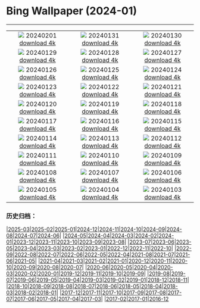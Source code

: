 # Bing Wallpaper (2024-01)
**************
| | | |
|:-:|:-:|:-:|
| ![](https://www.bing.com/th?id=OHR.ZebraMother_EN-CA5020659638_1920x1080.jpg) 20240201 [download 4k](https://www.bing.com/th?id=OHR.ZebraMother_EN-CA5020659638_UHD.jpg) | ![](https://www.bing.com/th?id=OHR.AlbaceteSpain_EN-CA6620755478_1920x1080.jpg) 20240131 [download 4k](https://www.bing.com/th?id=OHR.AlbaceteSpain_EN-CA6620755478_UHD.jpg) | ![](https://www.bing.com/th?id=OHR.GollingerFalls_EN-CA5492770721_1920x1080.jpg) 20240130 [download 4k](https://www.bing.com/th?id=OHR.GollingerFalls_EN-CA5492770721_UHD.jpg) |
| ![](https://www.bing.com/th?id=OHR.ChannelOutback_EN-CA2352335616_1920x1080.jpg) 20240129 [download 4k](https://www.bing.com/th?id=OHR.ChannelOutback_EN-CA2352335616_UHD.jpg) | ![](https://www.bing.com/th?id=OHR.WinterCarnival_EN-CA1750388118_1920x1080.jpg) 20240128 [download 4k](https://www.bing.com/th?id=OHR.WinterCarnival_EN-CA1750388118_UHD.jpg) | ![](https://www.bing.com/th?id=OHR.HawkOwl_EN-CA9957367188_1920x1080.jpg) 20240127 [download 4k](https://www.bing.com/th?id=OHR.HawkOwl_EN-CA9957367188_UHD.jpg) |
| ![](https://www.bing.com/th?id=OHR.SnowyOwlQuebec_EN-CA1326772856_1920x1080.jpg) 20240126 [download 4k](https://www.bing.com/th?id=OHR.SnowyOwlQuebec_EN-CA1326772856_UHD.jpg) | ![](https://www.bing.com/th?id=OHR.IcelandBeach_EN-CA0939804104_1920x1080.jpg) 20240125 [download 4k](https://www.bing.com/th?id=OHR.IcelandBeach_EN-CA0939804104_UHD.jpg) | ![](https://www.bing.com/th?id=OHR.MaldivesAtolls_EN-CA0649098426_1920x1080.jpg) 20240124 [download 4k](https://www.bing.com/th?id=OHR.MaldivesAtolls_EN-CA0649098426_UHD.jpg) |
| ![](https://www.bing.com/th?id=OHR.SantaCruzSunrise_EN-CA9651520074_1920x1080.jpg) 20240123 [download 4k](https://www.bing.com/th?id=OHR.SantaCruzSunrise_EN-CA9651520074_UHD.jpg) | ![](https://www.bing.com/th?id=OHR.SquirrelNetherlands_EN-CA8803161648_1920x1080.jpg) 20240122 [download 4k](https://www.bing.com/th?id=OHR.SquirrelNetherlands_EN-CA8803161648_UHD.jpg) | ![](https://www.bing.com/th?id=OHR.MacaroniPenguins_EN-CA8464340368_1920x1080.jpg) 20240121 [download 4k](https://www.bing.com/th?id=OHR.MacaroniPenguins_EN-CA8464340368_UHD.jpg) |
| ![](https://www.bing.com/th?id=OHR.PlitviceWinter_EN-CA8126471989_1920x1080.jpg) 20240120 [download 4k](https://www.bing.com/th?id=OHR.PlitviceWinter_EN-CA8126471989_UHD.jpg) | ![](https://www.bing.com/th?id=OHR.ParisBridge_EN-CA5986391133_1920x1080.jpg) 20240119 [download 4k](https://www.bing.com/th?id=OHR.ParisBridge_EN-CA5986391133_UHD.jpg) | ![](https://www.bing.com/th?id=OHR.SleepyWolf_EN-CA6144184677_1920x1080.jpg) 20240118 [download 4k](https://www.bing.com/th?id=OHR.SleepyWolf_EN-CA6144184677_UHD.jpg) |
| ![](https://www.bing.com/th?id=OHR.LakeLouise_EN-CA6262650023_1920x1080.jpg) 20240117 [download 4k](https://www.bing.com/th?id=OHR.LakeLouise_EN-CA6262650023_UHD.jpg) | ![](https://www.bing.com/th?id=OHR.AuroraBritishColumbia_EN-CA6392674959_1920x1080.jpg) 20240116 [download 4k](https://www.bing.com/th?id=OHR.AuroraBritishColumbia_EN-CA6392674959_UHD.jpg) | ![](https://www.bing.com/th?id=OHR.HokkaidoSwans_EN-CA6678796195_1920x1080.jpg) 20240115 [download 4k](https://www.bing.com/th?id=OHR.HokkaidoSwans_EN-CA6678796195_UHD.jpg) |
| ![](https://www.bing.com/th?id=OHR.HanaHighway_EN-CA7042798392_1920x1080.jpg) 20240114 [download 4k](https://www.bing.com/th?id=OHR.HanaHighway_EN-CA7042798392_UHD.jpg) | ![](https://www.bing.com/th?id=OHR.BukhansanSeoul_EN-CA7594639923_1920x1080.jpg) 20240113 [download 4k](https://www.bing.com/th?id=OHR.BukhansanSeoul_EN-CA7594639923_UHD.jpg) | ![](https://www.bing.com/th?id=OHR.LynxSnow_EN-CA9725800228_1920x1080.jpg) 20240112 [download 4k](https://www.bing.com/th?id=OHR.LynxSnow_EN-CA9725800228_UHD.jpg) |
| ![](https://www.bing.com/th?id=OHR.MilopotamosStairs_EN-CA9415025805_1920x1080.jpg) 20240111 [download 4k](https://www.bing.com/th?id=OHR.MilopotamosStairs_EN-CA9415025805_UHD.jpg) | ![](https://www.bing.com/th?id=OHR.BalloonDay_EN-CA0285762156_1920x1080.jpg) 20240110 [download 4k](https://www.bing.com/th?id=OHR.BalloonDay_EN-CA0285762156_UHD.jpg) | ![](https://www.bing.com/th?id=OHR.BerninaPass_EN-CA0858357158_1920x1080.jpg) 20240109 [download 4k](https://www.bing.com/th?id=OHR.BerninaPass_EN-CA0858357158_UHD.jpg) |
| ![](https://www.bing.com/th?id=OHR.DevilsMarbles_EN-CA8561451534_1920x1080.jpg) 20240108 [download 4k](https://www.bing.com/th?id=OHR.DevilsMarbles_EN-CA8561451534_UHD.jpg) | ![](https://www.bing.com/th?id=OHR.VermilionLakesCA_EN-CA5785272161_1920x1080.jpg) 20240107 [download 4k](https://www.bing.com/th?id=OHR.VermilionLakesCA_EN-CA5785272161_UHD.jpg) | ![](https://www.bing.com/th?id=OHR.HarbinFestival_EN-CA4930649632_1920x1080.jpg) 20240106 [download 4k](https://www.bing.com/th?id=OHR.HarbinFestival_EN-CA4930649632_UHD.jpg) |
| ![](https://www.bing.com/th?id=OHR.GoldenGateLight_EN-CA5633568958_1920x1080.jpg) 20240105 [download 4k](https://www.bing.com/th?id=OHR.GoldenGateLight_EN-CA5633568958_UHD.jpg) | ![](https://www.bing.com/th?id=OHR.BodleianCeiling_EN-CA4231401380_1920x1080.jpg) 20240104 [download 4k](https://www.bing.com/th?id=OHR.BodleianCeiling_EN-CA4231401380_UHD.jpg) | ![](https://www.bing.com/th?id=OHR.BhutanSolstice_EN-CA3332703739_1920x1080.jpg) 20240103 [download 4k](https://www.bing.com/th?id=OHR.BhutanSolstice_EN-CA3332703739_UHD.jpg) |

### 历史归档：

|[2025-03](/../2025-03/2025-03.md)|[2025-02](/../2025-02/2025-02.md)|[2025-01](/../2025-01/2025-01.md)|[2024-12](/../2024-12/2024-12.md)|[2024-11](/../2024-11/2024-11.md)|[2024-10](/../2024-10/2024-10.md)|[2024-09](/../2024-09/2024-09.md)|[2024-08](/../2024-08/2024-08.md)|[2024-07](/../2024-07/2024-07.md)|[2024-06](/../2024-06/2024-06.md)|
|[2024-05](/../2024-05/2024-05.md)|[2024-04](/../2024-04/2024-04.md)|[2024-03](/../2024-03/2024-03.md)|[2024-02](/../2024-02/2024-02.md)|[2024-01](/2024-01.md)|[2023-12](/../2023-12/2023-12.md)|[2023-11](/../2023-11/2023-11.md)|[2023-10](/../2023-10/2023-10.md)|[2023-09](/../2023-09/2023-09.md)|[2023-08](/../2023-08/2023-08.md)|
|[2023-07](/../2023-07/2023-07.md)|[2023-06](/../2023-06/2023-06.md)|[2023-05](/../2023-05/2023-05.md)|[2023-04](/../2023-04/2023-04.md)|[2023-03](/../2023-03/2023-03.md)|[2023-02](/../2023-02/2023-02.md)|[2023-01](/../2023-01/2023-01.md)|[2022-12](/../2022-12/2022-12.md)|[2022-11](/../2022-11/2022-11.md)|[2022-10](/../2022-10/2022-10.md)|
|[2022-09](/../2022-09/2022-09.md)|[2022-08](/../2022-08/2022-08.md)|[2022-07](/../2022-07/2022-07.md)|[2022-06](/../2022-06/2022-06.md)|[2022-05](/../2022-05/2022-05.md)|[2022-04](/../2022-04/2022-04.md)|[2021-08](/../2021-08/2021-08.md)|[2021-07](/../2021-07/2021-07.md)|[2021-06](/../2021-06/2021-06.md)|[2021-05](/../2021-05/2021-05.md)|
|[2021-04](/../2021-04/2021-04.md)|[2021-03](/../2021-03/2021-03.md)|[2021-02](/../2021-02/2021-02.md)|[2021-01](/../2021-01/2021-01.md)|[2020-12](/../2020-12/2020-12.md)|[2020-11](/../2020-11/2020-11.md)|[2020-10](/../2020-10/2020-10.md)|[2020-09](/../2020-09/2020-09.md)|[2020-08](/../2020-08/2020-08.md)|[2020-07](/../2020-07/2020-07.md)|
|[2020-06](/../2020-06/2020-06.md)|[2020-05](/../2020-05/2020-05.md)|[2020-04](/../2020-04/2020-04.md)|[2020-03](/../2020-03/2020-03.md)|[2020-02](/../2020-02/2020-02.md)|[2020-01](/../2020-01/2020-01.md)|[2019-12](/../2019-12/2019-12.md)|[2019-11](/../2019-11/2019-11.md)|[2019-10](/../2019-10/2019-10.md)|[2019-09](/../2019-09/2019-09.md)|
|[2019-08](/../2019-08/2019-08.md)|[2019-07](/../2019-07/2019-07.md)|[2019-06](/../2019-06/2019-06.md)|[2019-05](/../2019-05/2019-05.md)|[2019-04](/../2019-04/2019-04.md)|[2019-03](/../2019-03/2019-03.md)|[2019-02](/../2019-02/2019-02.md)|[2019-01](/../2019-01/2019-01.md)|[2018-12](/../2018-12/2018-12.md)|[2018-11](/../2018-11/2018-11.md)|
|[2018-10](/../2018-10/2018-10.md)|[2018-09](/../2018-09/2018-09.md)|[2018-08](/../2018-08/2018-08.md)|[2018-07](/../2018-07/2018-07.md)|[2018-06](/../2018-06/2018-06.md)|[2018-05](/../2018-05/2018-05.md)|[2018-04](/../2018-04/2018-04.md)|[2018-03](/../2018-03/2018-03.md)|[2018-02](/../2018-02/2018-02.md)|[2018-01](/../2018-01/2018-01.md)|
|[2017-12](/../2017-12/2017-12.md)|[2017-11](/../2017-11/2017-11.md)|[2017-10](/../2017-10/2017-10.md)|[2017-09](/../2017-09/2017-09.md)|[2017-08](/../2017-08/2017-08.md)|[2017-07](/../2017-07/2017-07.md)|[2017-06](/../2017-06/2017-06.md)|[2017-05](/../2017-05/2017-05.md)|[2017-04](/../2017-04/2017-04.md)|[2017-03](/../2017-03/2017-03.md)|
|[2017-02](/../2017-02/2017-02.md)|[2017-01](/../2017-01/2017-01.md)|[2016-12](/../2016-12/2016-12.md)